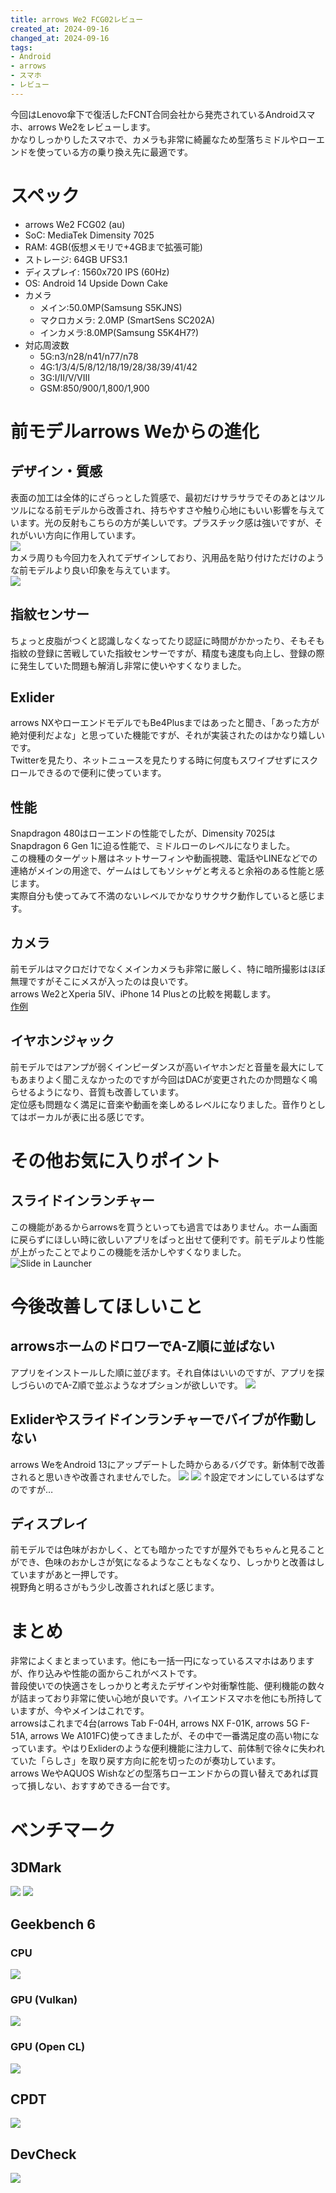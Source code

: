 ```yaml
---
title: arrows We2 FCG02レビュー
created_at: 2024-09-16
changed_at: 2024-09-16
tags:
- Android
- arrows
- スマホ
- レビュー
---
```


今回はLenovo傘下で復活したFCNT合同会社から発売されているAndroidスマホ、arrows We2をレビューします。<br>
かなりしっかりしたスマホで、カメラも非常に綺麗なため型落ちミドルやローエンドを使っている方の乗り換え先に最適です。
# スペック
- arrows We2 FCG02 (au)
- SoC: MediaTek Dimensity 7025
- RAM: 4GB(仮想メモリで+4GBまで拡張可能)
- ストレージ: 64GB UFS3.1
- ディスプレイ: 1560x720 IPS (60Hz)
- OS: Android 14 Upside Down Cake
- カメラ
  - メイン:50.0MP(Samsung S5KJNS)
  - マクロカメラ: 2.0MP (SmartSens SC202A)
  - インカメラ:8.0MP(Samsung S5K4H7?)
- 対応周波数
  - 5G:n3/n28/n41/n77/n78
  - 4G:1/3/4/5/8/12/18/19/28/38/39/41/42
  - 3G:I/II/V/VIII
  - GSM:850/900/1,800/1,900 <br>

# 前モデルarrows Weからの進化
## デザイン・質感
表面の加工は全体的にざらっとした質感で、最初だけサラサラでそのあとはツルツルになる前モデルから改善され、持ちやすさや触り心地にもいい影響を与えています。光の反射もこちらの方が美しいです。プラスチック感は強いですが、それがいい方向に作用しています。<br>
![](https://media.misskeyusercontent.jp/io/4fa371e8-ba42-408f-bca6-b8bfc8457af8.webp)<br>
カメラ周りも今回力を入れてデザインしており、汎用品を貼り付けただけのような前モデルより良い印象を与えています。<br>
![](https://media.misskeyusercontent.jp/io/dda0d3b4-51d6-4cfa-b1f2-bfb914ddb005.webp)
## 指紋センサー
ちょっと皮脂がつくと認識しなくなってたり認証に時間がかかったり、そもそも指紋の登録に苦戦していた指紋センサーですが、精度も速度も向上し、登録の際に発生していた問題も解消し非常に使いやすくなりました。
## Exlider
arrows NXやローエンドモデルでもBe4Plusまではあったと聞き、「あった方が絶対便利だよな」と思っていた機能ですが、それが実装されたのはかなり嬉しいです。<br>
Twitterを見たり、ネットニュースを見たりする時に何度もスワイプせずにスクロールできるので便利に使っています。
## 性能
Snapdragon 480はローエンドの性能でしたが、Dimensity 7025はSnapdragon 6 Gen 1に迫る性能で、ミドルローのレベルになりました。<br>
この機種のターゲット層はネットサーフィンや動画視聴、電話やLINEなどでの連絡がメインの用途で、ゲームはしてもソシャゲと考えると余裕のある性能と感じます。<br>
実際自分も使ってみて不満のないレベルでかなりサクサク動作していると感じます。
## カメラ
前モデルはマクロだけでなくメインカメラも非常に厳しく、特に暗所撮影はほぼ無理ですがそこにメスが入ったのは良いです。<br>
arrows We2とXperia 5IV、iPhone 14 Plusとの比較を掲載します。<br>
[作例](https://photos.app.goo.gl/fvHCap9PGsgAra2E7)
## イヤホンジャック
前モデルではアンプが弱くインピーダンスが高いイヤホンだと音量を最大にしてもあまりよく聞こえなかったのですが今回はDACが変更されたのか問題なく鳴らせるようになり、音質も改善しています。<br>
定位感も問題なく満足に音楽や動画を楽しめるレベルになりました。音作りとしてはボーカルが表に出る感じです。

# その他お気に入りポイント
## スライドインランチャー
この機能があるからarrowsを買うといっても過言ではありません。ホーム画面に戻らずにほしい時に欲しいアプリをぱっと出せて便利です。前モデルより性能が上がったことでよりこの機能を活かしやすくなりました。<br>
![Slide in Launcher](https://media.misskeyusercontent.jp/io/3ff7ab2b-ca27-4681-a2a7-bf490b42e699.png)
# 今後改善してほしいこと
## arrowsホームのドロワーでA-Z順に並ばない
アプリをインストールした順に並びます。それ自体はいいのですが、アプリを探しづらいのでA-Z順で並ぶようなオプションが欲しいです。
![](https://media.misskeyusercontent.jp/io/fe54f5bf-8a8e-463d-92bf-d80587170541.png)
## Exliderやスライドインランチャーでバイブが作動しない
arrows WeをAndroid 13にアップデートした時からあるバグです。新体制で改善されると思いきや改善されませんでした。
![](https://media.misskeyusercontent.jp/io/02621916-737e-4d2e-98cf-49b5c74ce418.png)
![](https://media.misskeyusercontent.jp/io/a314e4f2-37b7-4668-9802-d2f3b85fe1a0.png)
↑設定でオンにしているはずなのですが…
## ディスプレイ
前モデルでは色味がおかしく、とても暗かったですが屋外でもちゃんと見ることができ、色味のおかしさが気になるようなこともなくなり、しっかりと改善はしていますがあと一押しです。<br>
視野角と明るさがもう少し改善されればと感じます。

# まとめ
非常によくまとまっています。他にも一括一円になっているスマホはありますが、作り込みや性能の面からこれがベストです。<br>
普段使いでの快適さをしっかりと考えたデザインや対衝撃性能、便利機能の数々が詰まっており非常に使い心地が良いです。ハイエンドスマホを他にも所持していますが、今やメインはこれです。<br>
arrowsはこれまで4台(arrows Tab F-04H, arrows NX F-01K, arrows 5G F-51A, arrows We A101FC)使ってきましたが、その中で一番満足度の高い物になっています。やはりExliderのような便利機能に注力して、前体制で徐々に失われていた「らしさ」を取り戻す方向に舵を切ったのが奏功しています。<br>
arrows WeやAQUOS Wishなどの型落ちローエンドからの買い替えであれば買って損しない、おすすめできる一台です。

# ベンチマーク
## 3DMark
![](https://media.misskeyusercontent.jp/io/be77d0f2-0d6c-4027-923f-f9e1bdc304f0.webp)
![](https://media.misskeyusercontent.jp/io/ec24d67a-f238-4dfc-8715-0b32061bf5fe.webp)
## Geekbench 6
### CPU
![](https://media.misskeyusercontent.jp/io/a28c86c9-f16a-4556-af66-040b3506e302.png)
### GPU (Vulkan)
![](https://media.misskeyusercontent.jp/io/26c12b46-3dc3-4c1d-bd36-02ba03302105.png)
### GPU (Open CL)
![](https://media.misskeyusercontent.jp/io/546dbf94-04ab-40fd-a05f-71bcd3507525.png)
## CPDT
![](https://media.misskeyusercontent.jp/io/b35f8752-0704-4b75-ab89-8345f2c5bda7.webp)
## DevCheck
![](https://media.misskeyusercontent.jp/io/e5602d38-2467-49b1-b5a7-63d3ce7643d7.png)